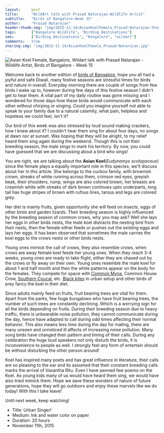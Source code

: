 ```yaml
---
layout:     post
title:      "WildArt talk with Prasad Natarajan-Wildlife Artist"
subtitle:   "Birds of Bangalore-Week 15"
author:     "Prasad Natarajan"
header-thumb-img: "img/2015-11-14/AsianKoelFemale_Prasad-Natarajan-thumb.jpg"
tags:       ["Bangalore Wildlife", "Birding Destinations"]
seo: 		["Birding Destinations", "Bangalore", "wildart"]
comments:   true
sharing-img: "img/2015-11-14/AsianKoelFemale_Prasad-Natarajan.jpg"
---
```



<img src="{{ site.baseurl }}/img/2015-11-14/AsianKoelFemale_Prasad-Natarajan.jpg" alt="Asian Koel Female, Bangalore, Wildart talk with Prasad Natarajan - Wildlife Artist, Birds of Bangalore - Week 15">

<p>
Welcome back to another edition of <a href="{{ site.baseurl }}/wildart" target="_blank">birds of Bangalore</a>, hope you all had a joyful and safe Diwali, many festive seasons are stressful times for birds and nature in overall. Everyday morning there are couple of songs from few birds I wake up to, however during few days of this festive season I didn't get to hear them. A vital part of my daily routine was gone missing and I wondered for those days how these birds would communicate with each other without chirping or singing. Could you imagine yourself not able to speak to your family due to a natural calamity, what pain, helpless and hopeless we could feel, isn't it?
</p>

<p>
Our bird of this week was also stressed by loud sound making crackers, how I knew about it? I couldn't hear them sing for about four days, no songs at dawn nor at sunset. Was hoping that they will be alright, to my relief heard them sing again during the weekend. Though this is not their breeding season, the male sings to mark his territory. By now, you could have guessed that we are discussing about a bird who sings! 
</p>

<p>
You are right, we are talking about the <strong>Asian Koel</strong>(<em>Eudynamys scolopaceus</em>) since the female plays a equally important role in this species, we'll discuss about her in this article. She belongs to the cuckoo family, with brownish crown, streaks of white running across them, crimson red eyes, greyish beak, their shoulders, rump, wings are also colored brown, her breasts are creamish white with streaks of dark brown continues upto underparts, long tail has huge stripes of brown with rufous lines, tarsus and legs are colored grey.
</p>

<p>
Her diet is mainly fruits, given opportunity she will feed on insects, eggs of other birds and garden lizards. Their breeding season is highly influenced by the breeding season of common crows, why you may ask? Well she lays her eggs in other birds nests, the male koel distracts the nesting bird from their nests, then the female either feeds or pushes out the existing eggs and lays her eggs. It has been observed that sometimes the male carries the koel eggs to the crows nests or other birds nests.
</p>

<p>
Young ones mimick the call of crows, they also resemble crows, when crows are away female koel feeds her young ones. When they reach 3-4 weeks, young ones are ready to take flight, either they are chased out by the crows or fly away on their own. Young ones resemble the male koel for about 1 and half month and then the white patterns appear on the body for the females. They compete for space with <a href="{{ site.baseurl }}/wildart/2015-10-12-Common-Myna.html" target="_blank">Common Myna</a>, Common House Crow, <a href="{{ site.baseurl }}/wildart/2015-08-31-SouthernCoucal.html" target="_blank">Southern Coucal</a>, etc. <a href="{{ site.baseurl }}/wildart/2015-09-28-Black-Kite.html" target="_blank">Black kites</a> in urban setup and other birds of prey fancy the koel in their diet. 
</p>

<p>
Since adults mainly feed on fruits, fruit bearing trees are vital for them. Apart from the parks, few huge bungalows who have fruit bearing trees, the number of such trees are constantly declining. Which is a worrying sign for all the birds depending on fruits. During their breeding season due to heavy traffic, there is unbearable noise pollution, they cannot communicate during the day, hence have adapted to call during odd times affecting their normal behavior. This also means less time during the day for mating, there are many unseen and unnoticed ill affects of increasing noise pollution. Many song birds have changed their pattern and timing of their calls. During any celebration the huge loud speakers not only disturb the birds, it is inconvenience to people as well. I strongly feel any form of entertain should be without disturbing the other person around! 
</p>

<p>
Koel has inspired many poets and has great influence in literature, their calls are so pleasing to the ear and its assumed that their constant breeding calls marks the arrival of Vasantha Ritu. Even I have penned few poems on the Koel. As young kids many of us would have heard them sing, we would have also tried mimick them. Hope we save these wonders of nature of future generations, hope they will go outdoors and enjoy these marvels like we do today! With this I take leave! 
</p>


<p>
Until next week, keep watching!
</p>

<p>
	<ul>
		 <li>Title: Urban Singer!</li>
		 <li>Medium: Ink and water color on paper</li>
		 <li>Duration: 20 hours</li>
		 <li>November 11th, 2015</li>
 	</ul>
</p>

